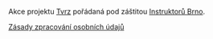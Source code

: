 Akce projektu [Tvrz](http://www.tvrz.net) pořádaná pod záštitou [Instruktorů Brno](http://www.instruktori.cz).

[Zásady zpracování osobních údajů](https://www.instruktori.cz/zasady-zpracovani-osobnich-udaju)
